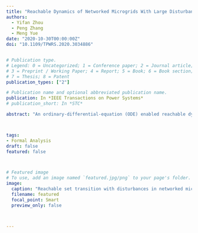```yaml
---
title: "Reachable Dynamics of Networked Microgrids With Large Disturbances"
authors:
  - Yifan Zhou
  - Peng Zhang
  - Meng Yue
date: "2020-10-30T00:00:00Z"
doi: "10.1109/TPWRS.2020.3034886"


# Publication type.
# Legend: 0 = Uncategorized; 1 = Conference paper; 2 = Journal article;
# 3 = Preprint / Working Paper; 4 = Report; 5 = Book; 6 = Book section;
# 7 = Thesis; 8 = Patent
publication_types: ["2"]

# Publication name and optional abbreviated publication name.
publication: In *IEEE Transactions on Power Systems*
# publication_short: In *STC*

abstract: "An ordinary-differential-equation (ODE) enabled reachable dynamics analysis approach is devised to provably enclose all possible dynamic trajectories of networked microgrids (NMs) under both uncertain renewable power injections and intermittent large disturbance events. As a formal verification tool for the NM dynamics, its new contributions are threefold: 1) An ODE-enabled NMs model is established with a thorough formulation of the hierarchical control of DERs as well as the network transients; 2) A hybrid automaton method is established to empower the reachability analysis of dynamic transitions in NMs caused by arbitrary large disturbances; 3) A zonotope bundle technique is introduced in the reachable set calculation to capture the fast transients and strong nonlinearity upon the occurrence of disturbances, which allows for the reliable formal verification with superior precision and convergence performance. Extensive case studies are performed to demonstrate the effectiveness of the new approach in formally verifying the dynamical performance of disturbed NMs equipped with hierarchical inverter control."



tags:
- Formal Analysis
draft: false
featured: false



# Featured image
# To use, add an image named `featured.jpg/png` to your page's folder. 
image:
  caption: "Reachable set transition with disturbances in networked microgrids."
  filename: featured
  focal_point: Smart
  preview_only: false



---
```



